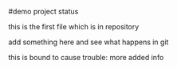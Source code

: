#demo project status

this is the first file which is in repository

add something here and see what happens in git

this is bound to cause trouble: more added info
